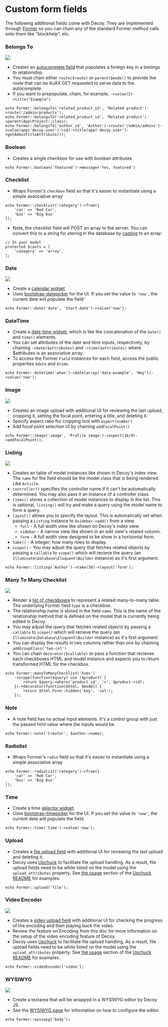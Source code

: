 # Custom form fields

The following additional fields come with Decoy.  They are implemented through [Former](https://github.com/formers/former) so you can chain any of the standard Former method calls onto them like "blockhelp", etc.

### Belongs To

![](assets/img/belongs-to.gif)

- Creates an [autocomplete field](http://cl.ly/image/2e3D3E2o2U2K) that populates a foreign key in a belongs to relationship.
- You must chain either `route($route)` or `parent($model)` to provide the route that can be AJAX GET requested to serve data to the autocomplete.
- If you want to prepopulate, chain, for example, `->value(2)->title("Example")`.

```php?start_inline=1
echo Former::belongsTo('related_product_id', 'Related product')->route('/admin/products');
echo Former::belongsTo('related_product_id', 'Related product')->parent(App\Project::class);
echo Former::belongsTo('author_id', 'Author')->route('/admin/admins')->value(app('decoy.user')->id)->title(app('decoy.user')->getAdminTitleAttribute());
```

### Boolean

- Creates a single checkbox for use with boolean attributes

```php?start_inline=1
echo Former::boolean('featured')->message('Yes, featured')
```

### Checklist

- Wraps Former's `checkbox` field so that it's easier to instantiate using a simple associative array

```php?start_inline=1
echo Former::checklist('category')->from([
	'car' => 'Red Car',
	'bus' => 'Big bus'
]);
```

- Note, the checklist field will POST an array to the server.  You can convert this to a string for storing in the database by [casting](https://laravel.com/docs/5.4/eloquent-mutators#array-and-json-casting) to an array:

```php?start_inline=1
// In your model
protected $casts = [
    'category' => 'array',
];
```

### Date

![](assets/img/date.gif)

- Create a [calendar widget](http://cl.ly/image/0m1L2H1i3o12).
- Uses [bootstrap-datepicker](http://www.eyecon.ro/bootstrap-datepicker) for the UI. If you set the value to `'now'`, the current date will populate the field``

```php?start_inline=1
echo Former::date('date', 'Start date')->value('now');
```

### DateTime

- Create a [date-time widget](http://cl.ly/image/3I2G1X1h3s3c), which is like the concatenation of the `date()` and `time()` elements.
- You can set attributes of the date and time inputs, respectively, by chaining `->date($attributes)` and `->time($attributes)` where $attributes is an associative array.
- To access the Former `Field` instances for each field, access the public properties `$date` and `$time`.

```php?start_inline=1
echo Former::datetime('when')->date(array('data-example', 'Hey'))->value('now');
```

### Image

![](assets/img/image.gif)

- Creates an image upload with additional UI for reviewing the last upload, cropping it, setting the focal point, entering a title, and deleting it.
- Specify aspect ratio fro cropping tool with `aspect(number)`
- Add focal point selection UI by chaining `addFocalPoint()`

```php?start_inline=1
echo Former::image('image', 'Profile image')->aspect(16/9)->addFocalPoint();
```

### Listing

![](assets/img/listing.png)

- Creates an table of model instances like shown in Decoy's index view.  The `name` for the field should be the model class that is being rendered.  Like `Article`.
- `controller()` specifies the controller name if it can't be automatically determined.  You may also pass it an instance of a controller class.
- `items()` stores a collection of model instances to display in the list.  This is optional, `listing()` will try and make a query using the model name to form a query.
- `layout()` allows you to specify the layout.  This is automatically set when passing a `Listing` instance to `$sidebar->add()` from a view.
	- `full` - A full width view like shown on Decoy's index view.
	- `sidebar` - A narrow view like shown in an edit view's related column.
	- `form` - A full width view designed to be show in a horizontal form.
- `take()` - A integer; how many rows to display.
- `scope()` - You may adjust the query that fetches related objects by passing a `callable` to `scope()` which will recieve the query (an `Illuminate\Database\Eloquent\Builder` instance) as it's first argument.

```php?start_inline=1
echo Former::listing('Author')->take(30)->layout('form');
```

### Many To Many Checklist

![](assets/img/many-to-many-checklist.png)

- Render a [list of checkboxes](http://cl.ly/image/0b2w0J312z2i) to represent a related many-to-many table.  The underlying Former field `type` is a checkbox.
- The relationship name is stored in the field `name`.  This is the name of the relationship method that is defined on the model that is currently being edited in Decoy.
- You may adjust the query that fetches related objects by passing a `callable` to `scope()` which will recieve the query (an `Illuminate\Database\Eloquent\Builder` instance) as it's first argument.
- You can display the results in two columns rather than one by chaining `addGroupClass('two-col')`
- You can chain `decorator($callable)` to pass a function that recieves each checkboxes HTML and model instance and expects you to return transformed HTML for the checkbox.

```php?start_inline=1		
echo Former::manyToManyChecklist('hubs')
	->scope(function($query) use ($product) {
		return $query->where('product_id', '=', $product->id);
	})->decorator(function($html, $model) {
		return $html.Form::hidden('key', 'val');
	});
```

### Note

- A note field has no actual input elements.  It's a control group with just the passed html value where the inputs would be.

```php?start_inline=1
echo Former::note('Creator', $author->name);
```

### Radiolist

- Wraps Former's `radio` field so that it's easier to instantiate using a simple associative array

```php?start_inline=1
echo Former::radiolist('category')->from([
	'car' => 'Red Car',
	'bus' => 'Big bus'
]);
```

### Time

- Create a time [selector widget](http://cl.ly/image/22062i19133Y).
- Uses [bootstrap-timepicker](http://jdewit.github.io/bootstrap-timepicker/) for the UI. If you set the value to `'now'`, the current date will populate the field.

```php?start_inline=1
echo Former::time('time')->value('now');
```

### Upload

- Creates a [file upload field](http://cl.ly/image/1a0q0C0p3V3y) with additional UI for reviewing the last upload and deleting it.
- Decoy uses [Upchuck](https://github.com/BKWLD/upchuck) to facilitate file upload handling.  As a result, file upload fields need to be white listed on the model using the `upload_attributes` property.  See [the usage](https://github.com/BKWLD/upchuck#usage) section of the [Upchuck README](https://github.com/BKWLD/upchuck/blob/master/README.md) for examples.

```php?start_inline=1
echo Former::upload('file');
```

### Video Encoder

![](assets/img/encoding.gif)

- Creates a [video upload field](http://yo.bkwld.com/image/1R3V1T2o1R1P) with additional UI for checking the progress of the encoding and then playing back the video.
- Review the feature on Encoding from this doc for more information on the setup of the video encoding feature of Decoy.
- Decoy uses [Upchuck](https://github.com/BKWLD/upchuck) to facilitate file upload handling.  As a result, file upload fields need to be white listed on the model using the `upload_attributes` property.  See [the usage](https://github.com/BKWLD/upchuck#usage) section of the [Upchuck README](https://github.com/BKWLD/upchuck/blob/master/README.md) for examples.

```php?start_inline=1
echo Former::videoEncoder('video');
```

### WYSIWYG

![](assets/img/wysiwyg.gif)

- Create a textarea that will be wrapped in a WYSIWYG editor by Decoy JS.
- See the [WYSIWYG page](wysiwyg) for information on how to configure the editor.

```php?start_inline=1
echo Former::wysiwyg('body');
```
